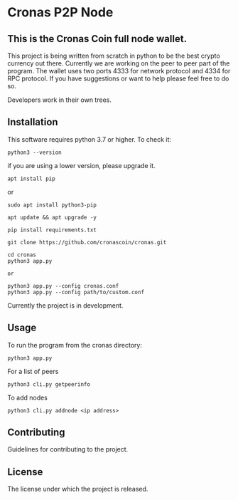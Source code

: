 # Cronas P2P Node

## This is the Cronas Coin full node wallet.

This project is being written from scratch in python to be the best crypto currency out there. Currently we are working on the peer to peer part of the program. The wallet uses two ports 4333 for network protocol and 4334 for RPC protocol. If you have suggestions or want to help please feel free to do so.

Developers work in their own trees.

## Installation
This software requires python 3.7 or higher. To check it:
```
python3 --version
```
if you are using a lower version, please upgrade it.
```
apt install pip
```
or 
```
sudo apt install python3-pip
```
```
apt update && apt upgrade -y
```
```
pip install requirements.txt
```
```
git clone https://github.com/cronascoin/cronas.git
```
```
cd cronas
python3 app.py

or

python3 app.py --config cronas.conf
python3 app.py --config path/to/custom.conf
```

Currently the project is in development.

## Usage

To run the program from the cronas directory:
```
python3 app.py
```
For a list of peers
```
python3 cli.py getpeerinfo
```
To add nodes
```
python3 cli.py addnode <ip address>
```


## Contributing

Guidelines for contributing to the project.

## License

The license under which the project is released.

